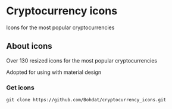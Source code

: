 
# Cryptocurrency icons

Icons for the most popular cryptocurrencies

## About icons

Over 130 resized icons for the most popular cryptocurrencies

Adopted for using with material design

### Get icons

```
git clone https://github.com/Bohdat/cryptocurrency_icons.git
```
